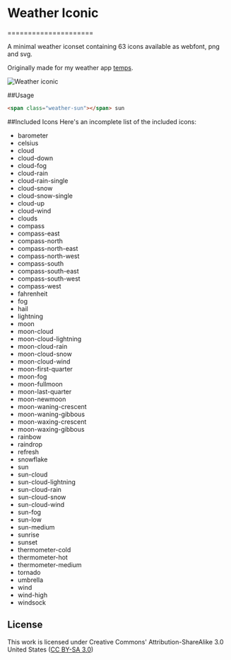 # Weather Iconic

=====================

A minimal weather iconset  containing 63 icons available as webfont, png and svg. 

Originally made for my weather app [temps](https://jackd248.github.io/temps/).

![Weather iconic](https://github.com/jackd248/weather-iconic/blob/master/iconset.jpg)

##Usage

```html
<span class="weather-sun"></span> sun
```

##Included Icons
Here's an incomplete list of the included icons:

* barometer
* celsius
* cloud
* cloud-down
* cloud-fog
* cloud-rain
* cloud-rain-single
* cloud-snow
* cloud-snow-single
* cloud-up
* cloud-wind
* clouds
* compass
* compass-east
* compass-north
* compass-north-east
* compass-north-west
* compass-south
* compass-south-east
* compass-south-west
* compass-west
* fahrenheit
* fog
* hail
* lightning
* moon
* moon-cloud
* moon-cloud-lightning
* moon-cloud-rain
* moon-cloud-snow
* moon-cloud-wind
* moon-first-quarter
* moon-fog
* moon-fullmoon
* moon-last-quarter
* moon-newmoon
* moon-waning-crescent
* moon-waning-gibbous
* moon-waxing-crescent
* moon-waxing-gibbous
* rainbow
* raindrop
* refresh
* snowflake
* sun
* sun-cloud
* sun-cloud-lightning
* sun-cloud-rain
* sun-cloud-snow
* sun-cloud-wind
* sun-fog
* sun-low
* sun-medium
* sunrise
* sunset
* thermometer-cold
* thermometer-hot
* thermometer-medium
* tornado
* umbrella
* wind
* wind-high
* windsock

## License

This work is licensed under Creative Commons' Attribution-ShareAlike 3.0 United States ([CC BY-SA 3.0](http://creativecommons.org/licenses/by-sa/3.0/us/))